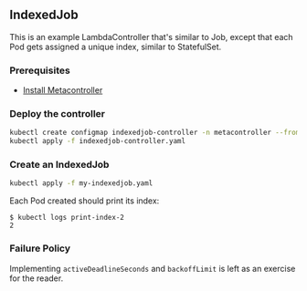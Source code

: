 ## IndexedJob

This is an example LambdaController that's similar to Job,
except that each Pod gets assigned a unique index, similar to StatefulSet.

### Prerequisites

* [Install Metacontroller](https://github.com/GoogleCloudPlatform/kube-metacontroller#install)

### Deploy the controller

```sh
kubectl create configmap indexedjob-controller -n metacontroller --from-file=sync.py
kubectl apply -f indexedjob-controller.yaml
```

### Create an IndexedJob

```sh
kubectl apply -f my-indexedjob.yaml
```

Each Pod created should print its index:

```console
$ kubectl logs print-index-2
2
```

### Failure Policy

Implementing `activeDeadlineSeconds` and `backoffLimit` is left as an exercise for the reader.
